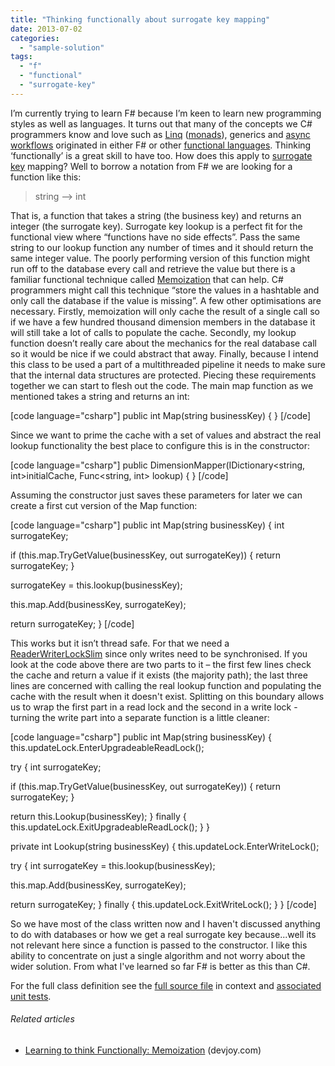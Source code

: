 ```yaml
---
title: "Thinking functionally about surrogate key mapping"
date: 2013-07-02
categories: 
  - "sample-solution"
tags: 
  - "f"
  - "functional"
  - "surrogate-key"
---
```


I’m currently trying to learn F# because I’m keen to learn new programming styles as well as languages. It turns out that many of the concepts we C# programmers know and love such as [Linq](http://en.wikipedia.org/wiki/Language_Integrated_Query "Language Integrated Query") ([monads](http://en.wikipedia.org/wiki/Monad_(functional_programming))), generics and [async workflows](http://msdn.microsoft.com/en-us/library/dd233250.aspx) originated in either F# or other [functional languages](http://en.wikipedia.org/wiki/Functional_programming "Functional programming"). Thinking ‘functionally’ is a great skill to have too. How does this apply to [surrogate key](http://en.wikipedia.org/wiki/Surrogate_key "Surrogate key") mapping? Well to borrow a notation from F# we are looking for a function like this:

> string –> int

That is, a function that takes a string (the business key) and returns an integer (the surrogate key). Surrogate key lookup is a perfect fit for the functional view where “functions have no side effects”. Pass the same string to our lookup function any number of times and it should return the same integer value. The poorly performing version of this function might run off to the database every call and retrieve the value but there is a familiar functional technique called [Memoization](http://en.wikipedia.org/wiki/Memoization) that can help. C# programmers might call this technique “store the values in a hashtable and only call the database if the value is missing”. A few other optimisations are necessary. Firstly, memoization will only cache the result of a single call so if we have a few hundred thousand dimension members in the database it will still take a lot of calls to populate the cache. Secondly, my lookup function doesn’t really care about the mechanics for the real database call so it would be nice if we could abstract that away. Finally, because I intend this class to be used a part of a multithreaded pipeline it needs to make sure that the internal data structures are protected. Piecing these requirements together we can start to flesh out the code. The main map function as we mentioned takes a string and returns an int:

\[code language="csharp"\] public int Map(string businessKey) { } \[/code\]

Since we want to prime the cache with a set of values and abstract the real lookup functionality the best place to configure this is in the constructor:

\[code language="csharp"\] public DimensionMapper(IDictionary<string, int>initialCache, Func<string, int> lookup) { } \[/code\]

Assuming the constructor just saves these parameters for later we can create a first cut version of the Map function:

\[code language="csharp"\] public int Map(string businessKey) { int surrogateKey;

if (this.map.TryGetValue(businessKey, out surrogateKey)) { return surrogateKey; }

surrogateKey = this.lookup(businessKey);

this.map.Add(businessKey, surrogateKey);

return surrogateKey; } \[/code\]

This works but it isn’t thread safe. For that we need a [ReaderWriterLockSlim](http://msdn.microsoft.com/en-us/library/system.threading.readerwriterlockslim.aspx) since only writes need to be synchronised. If you look at the code above there are two parts to it – the first few lines check the cache and return a value if it exists (the majority path); the last three lines are concerned with calling the real lookup function and populating the cache with the result when it doesn't exist. Splitting on this boundary allows us to wrap the first part in a read lock and the second in a write lock - turning the write part into a separate function is a little cleaner:

\[code language="csharp"\] public int Map(string businessKey) { this.updateLock.EnterUpgradeableReadLock();

try { int surrogateKey;

if (this.map.TryGetValue(businessKey, out surrogateKey)) { return surrogateKey; }

return this.Lookup(businessKey); } finally { this.updateLock.ExitUpgradeableReadLock(); } }

private int Lookup(string businessKey) { this.updateLock.EnterWriteLock();

try { int surrogateKey = this.lookup(businessKey);

this.map.Add(businessKey, surrogateKey);

return surrogateKey; } finally { this.updateLock.ExitWriteLock(); } } \[/code\]

So we have most of the class written now and I haven't discussed anything to do with databases or how we get a real surrogate key because...well its not relevant here since a function is passed to the constructor. I like this ability to concentrate on just a single algorithm and not worry about the wider solution. From what I've learned so far F# is better as this than C#.

For the full class definition see the [full source file](https://github.com/jsnape/draco/blob/master/source/Draco.Domain/SurrogateKeyMapper.cs) in context and [associated unit tests](https://github.com/jsnape/draco/blob/master/source/Draco.Domain.Tests/SurrogateKeyMapperTests.cs).

###### Related articles

- [Learning to think Functionally: Memoization](http://www.devjoy.com/2013/05/learning-to-think-functionally-memoization/) (devjoy.com)
